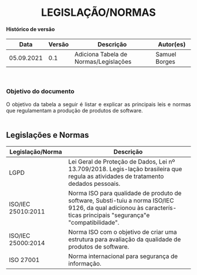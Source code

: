 # <center> LEGISLAÇÃO/NORMAS

#### Histórico de versão<br>

|      Data      | Versão | Descrição | Autor(es)|
| -------------- | --------- | --------- | -------- |
| 05.09.2021 |    0.1    | Adiciona Tabela de Normas/Legislações | Samuel Borges |
<br>

### Objetivo do documento

<div align="justify">O objetivo da tabela a seguir é listar e explicar as principais leis e normas que regulamentam a produção de produtos de software.<br><br></div>

## Legislações e Normas

| Legislação/Norma | Descrição | 
| ---------------- | --------- | 
|      LGPD        |Lei Geral de Proteção de Dados, Lei nº 13.709/2018. Legis-lação brasileira  que  regula  as  atividades  de  tratamento  dedados pessoais.| 
|ISO/IEC 25010:2011| Norma ISO para qualidade de produto de software, Substi-tuiu a norma ISO/IEC 9126, da qual adicionou às caracterís-ticas principais "segurança"e "compatibilidade". | 
|ISO/IEC 25000:2014| Norma  ISO  com  o  objetivo  de  criar  uma  estrutura  para  avaliação da qualidade de produtos de software. | 
|    ISO 27001     | Norma internacional para segurança de informação. | 
